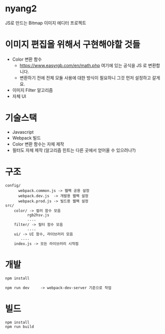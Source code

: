 # nyang2

JS로 만드는 Bitmap 이미지 에디터 프로젝트 

# 이미지 편집을 위해서 구현해야할 것들 

* Color 변환 함수 
  * https://www.easyrgb.com/en/math.php  여기에 있는 공식을 JS 로 변환합니다. 
  * 변환하기 전에 전체 모듈 사용에 대한 방식이 필요하니 그것 먼저 설정하고 갈게요. 
* 이미지 Filter 알고리즘 
* 자체 UI 

# 기술스택 

* Javascript
* Webpack 빌드 
* Color 변환 함수는 자체 제작 
* 필터도 자체 제작 (알고리즘 힌트는 다른 곳에서 얻어올 수 있으려나?) 


# 구조 
```
config/
      webpack.common.js -> 웹팩 공용 설정 
      webpack.dev.js  -> 개발용 웹팩 설정 
      webpack.prod.js -> 빌드용 웹팩 설정 
src/
    color/ -> 컬러 함수 모음 
          rgb2hsv.js  
          ....
    filter/ -> 필터 함수 모음 
          ....
    ui/ -> UI 함수, 라이브러리 모음 
       ....
    index.js -> 모든 라이브러리 시작점 
```

# 개발

```
npm install

npm run dev     -> webpack-dev-server 기준으로 작업 
```

# 빌드 

```
npm install 
npm run build 
```


